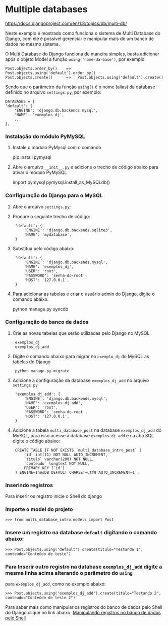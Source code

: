 Multiple databases
===


https://docs.djangoproject.com/en/1.8/topics/db/multi-db/



Neste exemplo é mostrado como funciona o sistema de Multi Database do Django, com ele é possível gerenciar e manipular 
mais de um banco de dados no mesmo sistema. 

O Multi Database do Django funciona de maneira simples, basta adicionar após o objeto Model a função `using('nome-da-base')`, 
por exemplo:

    Post.objects.order_by()    =>   Post.objects.using('default').order_by()
    Post.objects.create()      =>   Post.objects.using('default').create()

Sendo que o parâmetro da função `using()` é o nome (alias) da database definido no arquivo `settings.py`, por exemplo:

    DATABASES = {
    'default': {
        'ENGINE': 'django.db.backends.mysql',
        'NAME': 'exemplos_dj',
        ...
    },



### Instalação do módulo PyMySQL

1. Instale o módulo PyMysql com o comando 

    pip install pymysql

2. Abre o arquivo `__init__.py` e adicione o trecho de código abaixo para ativar o módulo PyMySQL

    import pymysql
    pymysql.install_as_MySQLdb()



### Configuração do Django para o MySQL

1. Abre o arquivo `settings.py`;

2. Procure o seguinte trecho de código:

        'default': {
            'ENGINE': 'django.db.backends.sqlite3',
            'NAME': 'mydatabase',
        }

3. Substitua pelo código abaixo:

        'default': {
            'ENGINE': 'django.db.backends.mysql',
            'NAME': 'exemplos_dj',
            'USER': 'root',
            'PASSWORD': 'senha-do-root',
            'HOST': '127.0.0.1',
        }

4. Para adicionar as tabelas e criar o usuário admin do Django, digite o comando abaixo.

    python manage.py syncdb



### Configuração do banco de dados

1. Crie as novas tabelas que serão utilizadas pelo Django no MySQL

        exemplos_dj
        exemplos_dj_add

2. Digite o comando abaixo para migrar no `exemplo_dj` do MySQL as tabelas do Django

        python manage.py migrate

3. Adicione a configuração da database `exemplos_dj_add` no arquivo `settings.py`

        'exemplos_dj_add': {
            'ENGINE': 'django.db.backends.mysql',
            'NAME': 'exemplos_dj_add',
            'USER': 'root',
            'PASSWORD': 'senha-do-root',
            'HOST': '127.0.0.1',
        }

4. Adicione a tabela `multi_database_post` na database `exemplos_dj_add` do MySQL, para isso acesse a database 
`exemplos_dj_add` e na aba SQL digite o código abaixo:

        CREATE TABLE IF NOT EXISTS `multi_database_intro_post` (
            `id` int(11) NOT NULL AUTO_INCREMENT,
            `titulo` varchar(200) NOT NULL,
            `conteudo` longtext NOT NULL,
            PRIMARY KEY (`id`)
        ) ENGINE=InnoDB DEFAULT CHARSET=utf8 AUTO_INCREMENT=1 ;



### Inserindo registros

Para inserir os registro inicie o Shell do django

### Importe o model do projeto 

    >>> from multi_database_intro.models import Post

### Insere um registro na database `default` digitando o comando abaixo:

    >>> Post.objects.using('default').create(titulo="Testando 1", conteudo="Conteúdo de teste")

### Para Inserir outro registro na database `exemplos_dj_add` digite a mesma linha acima alterando o parâmetro do `using` 
para `exemplos_dj_add`, como no exemplo abaixo:

    >>> Post.objects.using('exemplos_dj_add').create(titulo="Testando 2", conteudo="Conteúdo de teste 2")



Para saber mais como manipular os registros do banco de dados pelo Shell do Django clique no link abaixo:
[Manipulando registros no banco de dados pelo Shell](manipulando-registros-shell/README.md)